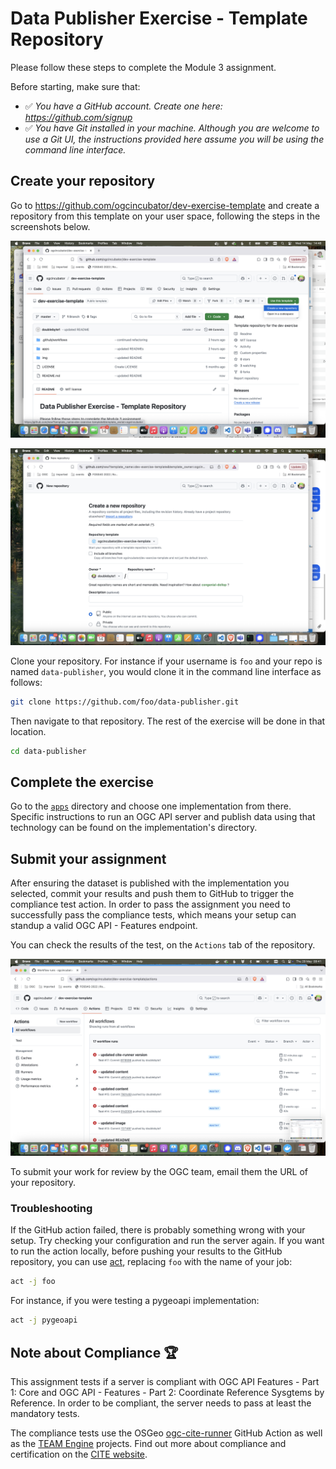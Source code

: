 # Data Publisher Exercise - Template Repository

Please follow these steps to complete the Module 3 assignment.

Before starting, make sure that:

- ✅ *You have a GitHub account. Create one here: https://github.com/signup*
- ✅ *You have Git installed in your machine. Although you are welcome to use a Git UI, the instructions provided here assume you will be using the command line interface.*

## Create your repository

Go to https://github.com/ogcincubator/dev-exercise-template and create a repository from this template on your user space, following the steps in the screenshots below.

![Create repo on GitHub - step 1](./img/github1.png)

![Create repo on GitHub - step 2](./img/github2.png)

Clone your repository. For instance if your username is `foo` and your repo is named `data-publisher`, you would clone it in the command line interface as follows:

```bash
git clone https://github.com/foo/data-publisher.git
```

Then navigate to that repository. The rest of the exercise will be done in that location.

```bash
cd data-publisher
```

## Complete the exercise

Go to the [`apps`](./apps/) directory and choose one implementation from there. Specific instructions to run an OGC API server and publish data using that technology can be found on the implementation's directory.

## Submit your assignment

After ensuring the dataset is published with the implementation you selected, commit your results and push them to GitHub to trigger the compliance test action. In order to pass the assignment you need to successfully pass the compliance tests, which means your setup can standup a valid OGC API - Features endpoint.

You can check the results of the test, on the `Actions` tab of the repository.

![Check the output of the GitHub action](./img/github3.png)

To submit your work for review by the OGC team, email them the URL of your repository.

### Troubleshooting

If the GitHub action failed, there is probably something wrong with your setup. Try checking your configuration and run the server again. If you want to run the action locally, before pushing your results to the GitHub repository, you can use [act](https://github.com/nektos/act), replacing `foo` with the name of your job: 

```bash
act -j foo
```

For instance, if you were testing a pygeoapi implementation:

```bash
act -j pygeoapi
```

## Note about Compliance 🏆

This assignment tests if a server is compliant with OGC API Features - Part 1: Core and OGC API - Features - Part 2: Coordinate Reference Sysgtems by Reference. In order to be compliant, the server needs to pass at least the mandatory tests.

The compliance tests use the OSGeo [ogc-cite-runner](https://github.com/OSGeo/ogc-cite-runner) GitHub Action as well as the [TEAM Engine](https://github.com/opengeospatial/teamengine) projects. Find out more about compliance and certification on the [CITE website](https://cite.opengeospatial.org/teamengine).
